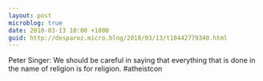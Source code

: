 ```yaml
---
layout: post
microblog: true
date: 2010-03-13 10:00 +1000
guid: http://desparoz.micro.blog/2010/03/13/t10442779340.html
---
```

Peter Singer: We should be careful in saying that everything that is done in the name of religion is for religion. #atheistcon
